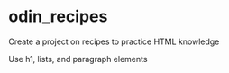 # odin_recipes
Create a project on recipes to practice HTML knowledge

Use h1, lists, and paragraph elements